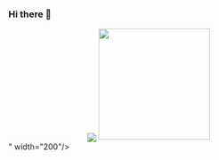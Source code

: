 ### Hi there 👋
<div id="header" align="center">
  <img src="<div id="header" align="center">
  <img src="https://media.giphy.com/media/xTcnSWYZvafyhEACBO/giphy.gif" width="200"/>
</div>" width="200"/>
</div>








<!--
**Scott-Stellmach/Scott-Stellmach** is a ✨ _special_ ✨ repository because its `README.md` (this file) appears on your GitHub profile.

Here are some ideas to get you started:

- 🔭 I’m currently working on ...
- 🌱 I’m currently learning ...
- 👯 I’m looking to collaborate on ...
- 🤔 I’m looking for help with ...
- 💬 Ask me about ...
- 📫 How to reach me: ...
- 😄 Pronouns: ...
- ⚡ Fun fact: ...
-->
